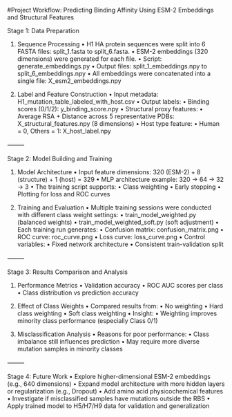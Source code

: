 #Project Workflow: Predicting Binding Affinity Using ESM-2 Embeddings and Structural Features

Stage 1: Data Preparation

1. Sequence Processing
	•	H1 HA protein sequences were split into 6 FASTA files: split_1.fasta to split_6.fasta.
	•	ESM-2 embeddings (320 dimensions) were generated for each file.
	•	Script: generate_embeddings.py
	•	Output files: split_1_embeddings.npy to split_6_embeddings.npy
	•	All embeddings were concatenated into a single file: X_esm2_embeddings.npy

2. Label and Feature Construction
	•	Input metadata: H1_mutation_table_labeled_with_host.csv
	•	Output labels:
	•	Binding scores (0/1/2): y_binding_score.npy
	•	Structural proxy features:
	•	Average RSA + Distance across 5 representative PDBs: X_structural_features.npy (8 dimensions)
	•	Host type feature:
	•	Human = 0, Others = 1: X_host_label.npy

⸻

Stage 2: Model Building and Training

1. Model Architecture
	•	Input feature dimensions: 320 (ESM-2) + 8 (structure) + 1 (host) = 329
	•	MLP architecture example: 320 → 64 → 32 → 3
	•	The training script supports:
	•	Class weighting
	•	Early stopping
	•	Plotting for loss and ROC curves

2. Training and Evaluation
	•	Multiple training sessions were conducted with different class weight settings:
	•	train_model_weighted.py (balanced weights)
	•	train_model_weighted_soft.py (soft adjustment)
	•	Each training run generates:
	•	Confusion matrix: confusion_matrix.png
	•	ROC curve: roc_curve.png
	•	Loss curve: loss_curve.png
	•	Control variables:
	•	Fixed network architecture
	•	Consistent train-validation split

⸻

Stage 3: Results Comparison and Analysis

1. Performance Metrics
	•	Validation accuracy
	•	ROC AUC scores per class
	•	Class distribution vs prediction accuracy

2. Effect of Class Weights
	•	Compared results from:
	•	No weighting
	•	Hard class weighting
	•	Soft class weighting
	•	Insight:
	•	Weighting improves minority class performance (especially Class 0/1)

3. Misclassification Analysis
	•	Reasons for poor performance:
	•	Class imbalance still influences prediction
	•	May require more diverse mutation samples in minority classes

⸻

Stage 4: Future Work
	•	Explore higher-dimensional ESM-2 embeddings (e.g., 640 dimensions)
	•	Expand model architecture with more hidden layers or regularization (e.g., Dropout)
	•	Add amino acid physicochemical features
	•	Investigate if misclassified samples have mutations outside the RBS
	•	Apply trained model to H5/H7/H9 data for validation and generalization

